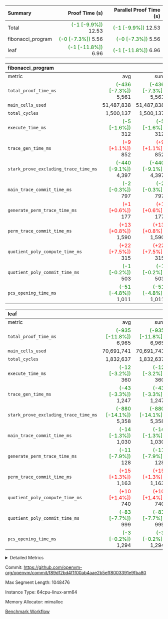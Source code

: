 | Summary | Proof Time (s) | Parallel Proof Time (s) |
|:---|---:|---:|
| Total | <span style='color: green'>(-1 [-9.9%])</span> 12.53 | <span style='color: green'>(-1 [-9.9%])</span> 12.53 |
| fibonacci_program | <span style='color: green'>(-0 [-7.3%])</span> 5.56 | <span style='color: green'>(-0 [-7.3%])</span> 5.56 |
| leaf | <span style='color: green'>(-1 [-11.8%])</span> 6.96 | <span style='color: green'>(-1 [-11.8%])</span> 6.96 |


| fibonacci_program |||||
|:---|---:|---:|---:|---:|
|metric|avg|sum|max|min|
| `total_proof_time_ms ` | <span style='color: green'>(-436 [-7.3%])</span> 5,561 | <span style='color: green'>(-436 [-7.3%])</span> 5,561 | <span style='color: green'>(-436 [-7.3%])</span> 5,561 | <span style='color: green'>(-436 [-7.3%])</span> 5,561 |
| `main_cells_used     ` |  51,487,838 |  51,487,838 |  51,487,838 |  51,487,838 |
| `total_cycles        ` |  1,500,137 |  1,500,137 |  1,500,137 |  1,500,137 |
| `execute_time_ms     ` | <span style='color: green'>(-5 [-1.6%])</span> 312 | <span style='color: green'>(-5 [-1.6%])</span> 312 | <span style='color: green'>(-5 [-1.6%])</span> 312 | <span style='color: green'>(-5 [-1.6%])</span> 312 |
| `trace_gen_time_ms   ` | <span style='color: red'>(+9 [+1.1%])</span> 852 | <span style='color: red'>(+9 [+1.1%])</span> 852 | <span style='color: red'>(+9 [+1.1%])</span> 852 | <span style='color: red'>(+9 [+1.1%])</span> 852 |
| `stark_prove_excluding_trace_time_ms` | <span style='color: green'>(-440 [-9.1%])</span> 4,397 | <span style='color: green'>(-440 [-9.1%])</span> 4,397 | <span style='color: green'>(-440 [-9.1%])</span> 4,397 | <span style='color: green'>(-440 [-9.1%])</span> 4,397 |
| `main_trace_commit_time_ms` | <span style='color: green'>(-2 [-0.3%])</span> 797 | <span style='color: green'>(-2 [-0.3%])</span> 797 | <span style='color: green'>(-2 [-0.3%])</span> 797 | <span style='color: green'>(-2 [-0.3%])</span> 797 |
| `generate_perm_trace_time_ms` | <span style='color: red'>(+1 [+0.6%])</span> 177 | <span style='color: red'>(+1 [+0.6%])</span> 177 | <span style='color: red'>(+1 [+0.6%])</span> 177 | <span style='color: red'>(+1 [+0.6%])</span> 177 |
| `perm_trace_commit_time_ms` | <span style='color: red'>(+13 [+0.8%])</span> 1,590 | <span style='color: red'>(+13 [+0.8%])</span> 1,590 | <span style='color: red'>(+13 [+0.8%])</span> 1,590 | <span style='color: red'>(+13 [+0.8%])</span> 1,590 |
| `quotient_poly_compute_time_ms` | <span style='color: red'>(+22 [+7.5%])</span> 315 | <span style='color: red'>(+22 [+7.5%])</span> 315 | <span style='color: red'>(+22 [+7.5%])</span> 315 | <span style='color: red'>(+22 [+7.5%])</span> 315 |
| `quotient_poly_commit_time_ms` | <span style='color: green'>(-1 [-0.2%])</span> 503 | <span style='color: green'>(-1 [-0.2%])</span> 503 | <span style='color: green'>(-1 [-0.2%])</span> 503 | <span style='color: green'>(-1 [-0.2%])</span> 503 |
| `pcs_opening_time_ms ` | <span style='color: green'>(-51 [-4.8%])</span> 1,011 | <span style='color: green'>(-51 [-4.8%])</span> 1,011 | <span style='color: green'>(-51 [-4.8%])</span> 1,011 | <span style='color: green'>(-51 [-4.8%])</span> 1,011 |

| leaf |||||
|:---|---:|---:|---:|---:|
|metric|avg|sum|max|min|
| `total_proof_time_ms ` | <span style='color: green'>(-935 [-11.8%])</span> 6,965 | <span style='color: green'>(-935 [-11.8%])</span> 6,965 | <span style='color: green'>(-935 [-11.8%])</span> 6,965 | <span style='color: green'>(-935 [-11.8%])</span> 6,965 |
| `main_cells_used     ` |  70,691,741 |  70,691,741 |  70,691,741 |  70,691,741 |
| `total_cycles        ` |  1,832,637 |  1,832,637 |  1,832,637 |  1,832,637 |
| `execute_time_ms     ` | <span style='color: green'>(-12 [-3.2%])</span> 360 | <span style='color: green'>(-12 [-3.2%])</span> 360 | <span style='color: green'>(-12 [-3.2%])</span> 360 | <span style='color: green'>(-12 [-3.2%])</span> 360 |
| `trace_gen_time_ms   ` | <span style='color: green'>(-43 [-3.3%])</span> 1,247 | <span style='color: green'>(-43 [-3.3%])</span> 1,247 | <span style='color: green'>(-43 [-3.3%])</span> 1,247 | <span style='color: green'>(-43 [-3.3%])</span> 1,247 |
| `stark_prove_excluding_trace_time_ms` | <span style='color: green'>(-880 [-14.1%])</span> 5,358 | <span style='color: green'>(-880 [-14.1%])</span> 5,358 | <span style='color: green'>(-880 [-14.1%])</span> 5,358 | <span style='color: green'>(-880 [-14.1%])</span> 5,358 |
| `main_trace_commit_time_ms` | <span style='color: green'>(-14 [-1.3%])</span> 1,030 | <span style='color: green'>(-14 [-1.3%])</span> 1,030 | <span style='color: green'>(-14 [-1.3%])</span> 1,030 | <span style='color: green'>(-14 [-1.3%])</span> 1,030 |
| `generate_perm_trace_time_ms` | <span style='color: green'>(-11 [-7.9%])</span> 128 | <span style='color: green'>(-11 [-7.9%])</span> 128 | <span style='color: green'>(-11 [-7.9%])</span> 128 | <span style='color: green'>(-11 [-7.9%])</span> 128 |
| `perm_trace_commit_time_ms` | <span style='color: red'>(+15 [+1.3%])</span> 1,163 | <span style='color: red'>(+15 [+1.3%])</span> 1,163 | <span style='color: red'>(+15 [+1.3%])</span> 1,163 | <span style='color: red'>(+15 [+1.3%])</span> 1,163 |
| `quotient_poly_compute_time_ms` | <span style='color: red'>(+10 [+1.4%])</span> 740 | <span style='color: red'>(+10 [+1.4%])</span> 740 | <span style='color: red'>(+10 [+1.4%])</span> 740 | <span style='color: red'>(+10 [+1.4%])</span> 740 |
| `quotient_poly_commit_time_ms` | <span style='color: green'>(-83 [-7.7%])</span> 999 | <span style='color: green'>(-83 [-7.7%])</span> 999 | <span style='color: green'>(-83 [-7.7%])</span> 999 | <span style='color: green'>(-83 [-7.7%])</span> 999 |
| `pcs_opening_time_ms ` | <span style='color: green'>(-3 [-0.2%])</span> 1,294 | <span style='color: green'>(-3 [-0.2%])</span> 1,294 | <span style='color: green'>(-3 [-0.2%])</span> 1,294 | <span style='color: green'>(-3 [-0.2%])</span> 1,294 |



<details>
<summary>Detailed Metrics</summary>

| group | num_segments | keygen_time_ms | commit_exe_time_ms |
| --- | --- | --- | --- |
| fibonacci_program | 1 | 378 | 6 | 

| group | air_name | quotient_deg | interactions | constraints |
| --- | --- | --- | --- | --- |
| fibonacci_program | AccessAdapterAir<16> | 2 | 5 | 14 | 
| fibonacci_program | AccessAdapterAir<2> | 2 | 5 | 14 | 
| fibonacci_program | AccessAdapterAir<32> | 2 | 5 | 14 | 
| fibonacci_program | AccessAdapterAir<4> | 2 | 5 | 14 | 
| fibonacci_program | AccessAdapterAir<64> | 2 | 5 | 14 | 
| fibonacci_program | AccessAdapterAir<8> | 2 | 5 | 14 | 
| fibonacci_program | BitwiseOperationLookupAir<8> | 2 | 2 | 4 | 
| fibonacci_program | MemoryMerkleAir<8> | 2 | 4 | 40 | 
| fibonacci_program | PersistentBoundaryAir<8> | 2 | 3 | 6 | 
| fibonacci_program | PhantomAir | 2 | 3 | 5 | 
| fibonacci_program | Poseidon2PeripheryAir<BabyBearParameters>, 1> | 2 | 1 | 286 | 
| fibonacci_program | ProgramAir | 1 | 1 | 4 | 
| fibonacci_program | RangeTupleCheckerAir<2> | 1 | 1 | 4 | 
| fibonacci_program | VariableRangeCheckerAir | 1 | 1 | 4 | 
| fibonacci_program | VmAirWrapper<Rv32BaseAluAdapterAir, BaseAluCoreAir<4, 8> | 2 | 19 | 43 | 
| fibonacci_program | VmAirWrapper<Rv32BaseAluAdapterAir, LessThanCoreAir<4, 8> | 2 | 17 | 39 | 
| fibonacci_program | VmAirWrapper<Rv32BaseAluAdapterAir, ShiftCoreAir<4, 8> | 2 | 23 | 90 | 
| fibonacci_program | VmAirWrapper<Rv32BranchAdapterAir, BranchEqualCoreAir<4> | 2 | 11 | 25 | 
| fibonacci_program | VmAirWrapper<Rv32BranchAdapterAir, BranchLessThanCoreAir<4, 8> | 2 | 13 | 41 | 
| fibonacci_program | VmAirWrapper<Rv32CondRdWriteAdapterAir, Rv32JalLuiCoreAir> | 2 | 10 | 22 | 
| fibonacci_program | VmAirWrapper<Rv32HintStoreAdapterAir, Rv32HintStoreCoreAir> | 2 | 15 | 17 | 
| fibonacci_program | VmAirWrapper<Rv32JalrAdapterAir, Rv32JalrCoreAir> | 2 | 16 | 20 | 
| fibonacci_program | VmAirWrapper<Rv32LoadStoreAdapterAir, LoadSignExtendCoreAir<4, 8> | 2 | 18 | 33 | 
| fibonacci_program | VmAirWrapper<Rv32LoadStoreAdapterAir, LoadStoreCoreAir<4> | 2 | 17 | 38 | 
| fibonacci_program | VmAirWrapper<Rv32MultAdapterAir, DivRemCoreAir<4, 8> | 2 | 25 | 88 | 
| fibonacci_program | VmAirWrapper<Rv32MultAdapterAir, MulHCoreAir<4, 8> | 2 | 24 | 38 | 
| fibonacci_program | VmAirWrapper<Rv32MultAdapterAir, MultiplicationCoreAir<4, 8> | 2 | 19 | 26 | 
| fibonacci_program | VmAirWrapper<Rv32RdWriteAdapterAir, Rv32AuipcCoreAir> | 2 | 11 | 15 | 
| fibonacci_program | VmConnectorAir | 2 | 3 | 9 | 
| leaf | AccessAdapterAir<2> | 4 | 5 | 12 | 
| leaf | AccessAdapterAir<4> | 4 | 5 | 12 | 
| leaf | AccessAdapterAir<8> | 4 | 5 | 12 | 
| leaf | FriReducedOpeningAir | 4 | 31 | 53 | 
| leaf | NativePoseidon2Air<BabyBearParameters>, 1> | 4 | 176 | 590 | 
| leaf | PhantomAir | 4 | 3 | 4 | 
| leaf | ProgramAir | 1 | 1 | 4 | 
| leaf | VariableRangeCheckerAir | 1 | 1 | 4 | 
| leaf | VmAirWrapper<BranchNativeAdapterAir, BranchEqualCoreAir<1> | 2 | 11 | 23 | 
| leaf | VmAirWrapper<JalNativeAdapterAir, JalCoreAir> | 4 | 7 | 6 | 
| leaf | VmAirWrapper<NativeAdapterAir<2, 0>, PublicValuesCoreAir> | 4 | 11 | 23 | 
| leaf | VmAirWrapper<NativeAdapterAir<2, 1>, FieldArithmeticCoreAir> | 4 | 15 | 23 | 
| leaf | VmAirWrapper<NativeLoadStoreAdapterAir<1>, NativeLoadStoreCoreAir<1> | 4 | 15 | 20 | 
| leaf | VmAirWrapper<NativeLoadStoreAdapterAir<4>, NativeLoadStoreCoreAir<4> | 4 | 15 | 20 | 
| leaf | VmAirWrapper<NativeVectorizedAdapterAir<4>, FieldExtensionCoreAir> | 4 | 15 | 23 | 
| leaf | VmConnectorAir | 4 | 3 | 8 | 
| leaf | VolatileBoundaryAir | 4 | 4 | 16 | 

| group | air_name | idx | rows | prep_cols | perm_cols | main_cols | cells |
| --- | --- | --- | --- | --- | --- | --- | --- |
| leaf | AccessAdapterAir<2> | 0 | 262,144 |  | 16 | 11 | 7,077,888 | 
| leaf | AccessAdapterAir<4> | 0 | 131,072 |  | 16 | 13 | 3,801,088 | 
| leaf | AccessAdapterAir<8> | 0 | 512 |  | 16 | 17 | 16,896 | 
| leaf | FriReducedOpeningAir | 0 | 131,072 |  | 36 | 26 | 8,126,464 | 
| leaf | NativePoseidon2Air<BabyBearParameters>, 1> | 0 | 32,768 |  | 356 | 399 | 24,739,840 | 
| leaf | PhantomAir | 0 | 32,768 |  | 8 | 6 | 458,752 | 
| leaf | ProgramAir | 0 | 131,072 |  | 8 | 10 | 2,359,296 | 
| leaf | VariableRangeCheckerAir | 0 | 262,144 | 2 | 8 | 1 | 2,359,296 | 
| leaf | VmAirWrapper<BranchNativeAdapterAir, BranchEqualCoreAir<1> | 0 | 524,288 |  | 28 | 23 | 26,738,688 | 
| leaf | VmAirWrapper<JalNativeAdapterAir, JalCoreAir> | 0 | 65,536 |  | 12 | 10 | 1,441,792 | 
| leaf | VmAirWrapper<NativeAdapterAir<2, 0>, PublicValuesCoreAir> | 0 | 64 |  | 16 | 23 | 2,496 | 
| leaf | VmAirWrapper<NativeAdapterAir<2, 1>, FieldArithmeticCoreAir> | 0 | 1,048,576 |  | 20 | 30 | 52,428,800 | 
| leaf | VmAirWrapper<NativeLoadStoreAdapterAir<1>, NativeLoadStoreCoreAir<1> | 0 | 524,288 |  | 36 | 25 | 31,981,568 | 
| leaf | VmAirWrapper<NativeLoadStoreAdapterAir<4>, NativeLoadStoreCoreAir<4> | 0 | 65,536 |  | 36 | 34 | 4,587,520 | 
| leaf | VmAirWrapper<NativeVectorizedAdapterAir<4>, FieldExtensionCoreAir> | 0 | 65,536 |  | 20 | 40 | 3,932,160 | 
| leaf | VmConnectorAir | 0 | 2 | 1 | 8 | 4 | 24 | 
| leaf | VolatileBoundaryAir | 0 | 524,288 |  | 8 | 11 | 9,961,472 | 

| group | air_name | segment | rows | prep_cols | perm_cols | main_cols | cells |
| --- | --- | --- | --- | --- | --- | --- | --- |
| fibonacci_program | AccessAdapterAir<8> | 0 | 64 |  | 24 | 17 | 2,624 | 
| fibonacci_program | BitwiseOperationLookupAir<8> | 0 | 65,536 | 3 | 8 | 2 | 655,360 | 
| fibonacci_program | MemoryMerkleAir<8> | 0 | 256 |  | 20 | 32 | 13,312 | 
| fibonacci_program | PersistentBoundaryAir<8> | 0 | 64 |  | 12 | 20 | 2,048 | 
| fibonacci_program | PhantomAir | 0 | 2 |  | 12 | 6 | 36 | 
| fibonacci_program | Poseidon2PeripheryAir<BabyBearParameters>, 1> | 0 | 256 |  | 8 | 300 | 78,848 | 
| fibonacci_program | ProgramAir | 0 | 4,096 |  | 8 | 10 | 73,728 | 
| fibonacci_program | RangeTupleCheckerAir<2> | 0 | 524,288 | 2 | 8 | 1 | 4,718,592 | 
| fibonacci_program | VariableRangeCheckerAir | 0 | 262,144 | 2 | 8 | 1 | 2,359,296 | 
| fibonacci_program | VmAirWrapper<Rv32BaseAluAdapterAir, BaseAluCoreAir<4, 8> | 0 | 1,048,576 |  | 80 | 36 | 121,634,816 | 
| fibonacci_program | VmAirWrapper<Rv32BaseAluAdapterAir, LessThanCoreAir<4, 8> | 0 | 524,288 |  | 40 | 37 | 40,370,176 | 
| fibonacci_program | VmAirWrapper<Rv32BaseAluAdapterAir, ShiftCoreAir<4, 8> | 0 | 2 |  | 52 | 53 | 210 | 
| fibonacci_program | VmAirWrapper<Rv32BranchAdapterAir, BranchEqualCoreAir<4> | 0 | 262,144 |  | 48 | 26 | 19,398,656 | 
| fibonacci_program | VmAirWrapper<Rv32BranchAdapterAir, BranchLessThanCoreAir<4, 8> | 0 | 8 |  | 56 | 32 | 704 | 
| fibonacci_program | VmAirWrapper<Rv32CondRdWriteAdapterAir, Rv32JalLuiCoreAir> | 0 | 131,072 |  | 44 | 18 | 8,126,464 | 
| fibonacci_program | VmAirWrapper<Rv32HintStoreAdapterAir, Rv32HintStoreCoreAir> | 0 | 4 |  | 36 | 26 | 248 | 
| fibonacci_program | VmAirWrapper<Rv32JalrAdapterAir, Rv32JalrCoreAir> | 0 | 16 |  | 36 | 28 | 1,024 | 
| fibonacci_program | VmAirWrapper<Rv32LoadStoreAdapterAir, LoadStoreCoreAir<4> | 0 | 32 |  | 72 | 40 | 3,584 | 
| fibonacci_program | VmAirWrapper<Rv32RdWriteAdapterAir, Rv32AuipcCoreAir> | 0 | 16 |  | 28 | 21 | 784 | 
| fibonacci_program | VmConnectorAir | 0 | 2 | 1 | 12 | 4 | 32 | 

| group | idx | trace_gen_time_ms | total_proof_time_ms | total_cycles | total_cells | stark_prove_excluding_trace_time_ms | quotient_poly_compute_time_ms | quotient_poly_commit_time_ms | perm_trace_commit_time_ms | pcs_opening_time_ms | main_trace_commit_time_ms | main_cells_used | generate_perm_trace_time_ms | execute_time_ms |
| --- | --- | --- | --- | --- | --- | --- | --- | --- | --- | --- | --- | --- | --- | --- |
| leaf | 0 | 1,247 | 6,965 | 1,832,637 | 180,014,040 | 5,358 | 740 | 999 | 1,163 | 1,294 | 1,030 | 70,691,741 | 128 | 360 | 

| group | segment | trace_gen_time_ms | total_proof_time_ms | total_cycles | total_cells | stark_prove_excluding_trace_time_ms | quotient_poly_compute_time_ms | quotient_poly_commit_time_ms | perm_trace_commit_time_ms | pcs_opening_time_ms | main_trace_commit_time_ms | main_cells_used | generate_perm_trace_time_ms | execute_time_ms |
| --- | --- | --- | --- | --- | --- | --- | --- | --- | --- | --- | --- | --- | --- | --- |
| fibonacci_program | 0 | 852 | 5,561 | 1,500,137 | 197,440,542 | 4,397 | 315 | 503 | 1,590 | 1,011 | 797 | 51,487,838 | 177 | 312 | 

</details>


Commit: https://github.com/openvm-org/openvm/commit/f89df2bd4f1f00ab4aae2b5eff8003391e9fba80

Max Segment Length: 1048476

Instance Type: 64cpu-linux-arm64

Memory Allocator: mimalloc

[Benchmark Workflow](https://github.com/openvm-org/openvm/actions/runs/12961315001)
